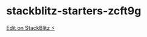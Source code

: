 # stackblitz-starters-zcft9g

[Edit on StackBlitz ⚡️](https://stackblitz.com/edit/stackblitz-starters-zcft9g)